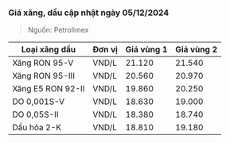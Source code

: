 
### Giá xăng, dầu cập nhật ngày 05/12/2024
> Nguồn: Petrolimex

| Loại xăng dầu     | Đơn vị | Giá vùng 1 | Giá vùng 2 |
|-------------------|--------|------------|------------|
| Xăng RON 95-V     | VND/L  |     21.120 |     21.540 |
| Xăng RON 95-III   | VND/L  |     20.560 |     20.970 |
| Xăng E5 RON 92-II | VND/L  |     19.860 |     20.250 |
| DO 0,001S-V       | VND/L  |     18.630 |     19.000 |
| DO 0,05S-II       | VND/L  |     18.380 |     18.740 |
| Dầu hỏa 2-K       | VND/L  |     18.810 |     19.180 |
